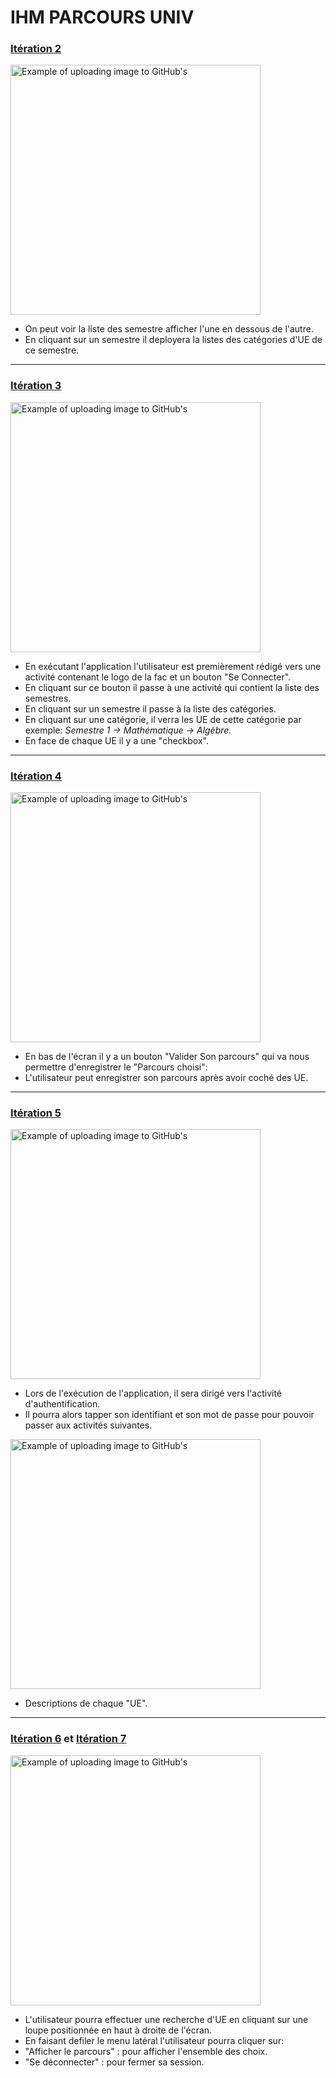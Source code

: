 # IHM PARCOURS UNIV

### [Itération 2](https://github.com/L3-Info-Miage-Universite-Cote-D-Azur/pl2020-plplg/milestone/2)

<img src="https://user-images.githubusercontent.com/42892662/75101897-3fd43e00-55e4-11ea-94fd-7d14c6809c87.jpg" alt="Example of uploading image to GitHub's " width="400px">


* On peut voir la liste des semestre afficher l'une en dessous de l'autre. 
* En cliquant sur un semestre il deployera la listes des catégories d'UE de ce semestre. 

-----------------------------------------------

### [Itération 3](https://github.com/L3-Info-Miage-Universite-Cote-D-Azur/pl2020-plplg/milestone/3)

<img src="https://user-images.githubusercontent.com/42892662/75101965-75792700-55e4-11ea-8b3c-71c8e5cd3ff7.jpg" alt="Example of uploading image to GitHub's " width="400px">

* En exécutant l'application l'utilisateur est premièrement rédigé vers une activité contenant le logo de la fac et un bouton "Se Connecter".
* En cliquant sur ce bouton il passe à une activité qui contient la liste des semestres.
* En cliquant sur un semestre il passe à la liste des catégories.
* En cliquant sur une catégorie, il verra les UE de cette catégorie par exemple: *Semestre 1 -> Mathématique -> Algèbre.*
* En face de chaque UE il y a une "checkbox". 

-----------------------------------------------

### [Itération 4](https://github.com/L3-Info-Miage-Universite-Cote-D-Azur/pl2020-plplg/milestone/4)

<img src="https://user-images.githubusercontent.com/42892662/75101903-57132b80-55e4-11ea-985a-8197e2b4dafb.jpg" alt="Example of uploading image to GitHub's " width="400px">


* En bas de l'écran il y a un bouton "Valider Son parcours" qui va nous permettre d'enregistrer le "Parcours choisi":
* L'utilisateur peut enregistrer son parcours après avoir coché des UE.

-----------------------------------------------

### [Itération 5](https://github.com/L3-Info-Miage-Universite-Cote-D-Azur/pl2020-plplg/milestone/5)

<img src="https://user-images.githubusercontent.com/42892662/75101905-5d090c80-55e4-11ea-93ba-968cbd3e91b7.jpg" alt="Example of uploading image to GitHub's " width="400px">

* Lors de l'exécution de l'application, il sera dirigé vers l'activité d'authentification. 
* Il pourra alors tapper son identifiant et son mot de passe pour pouvoir passer aux activités suivantes.

<img src="https://user-images.githubusercontent.com/42892662/75102106-8dea4100-55e6-11ea-89d4-857179b40eaf.jpg" alt="Example of uploading image to GitHub's " width="400px">

* Descriptions de chaque "UE".

-----------------------------------------------

### [Itération 6](https://github.com/L3-Info-Miage-Universite-Cote-D-Azur/pl2020-plplg/milestone/6) et [Itération 7](https://github.com/L3-Info-Miage-Universite-Cote-D-Azur/pl2020-plplg/milestone/7)

<img src="https://user-images.githubusercontent.com/42892662/75101909-65f9de00-55e4-11ea-86c0-2511d19744f9.jpg" alt="Example of uploading image to GitHub's " width="400px">

* L'utilisateur pourra effectuer une recherche d'UE en cliquant sur une loupe positionnée en haut à droite de l'écran.
* En faisant defiler le menu latéral l'utilisateur pourra cliquer sur:
* "Afficher le parcours" : pour afficher l'ensemble des choix.
* "Se déconnecter" : pour fermer sa session.
